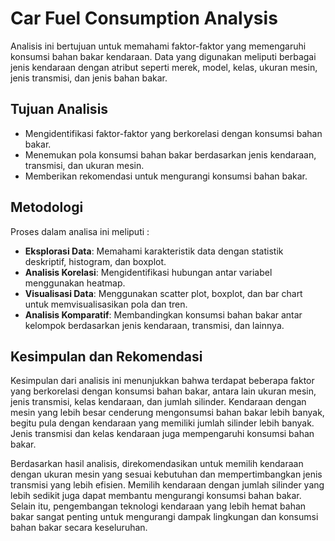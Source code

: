 # Car Fuel Consumption Analysis

Analisis ini bertujuan untuk memahami faktor-faktor yang memengaruhi konsumsi bahan bakar kendaraan. Data yang digunakan meliputi berbagai jenis kendaraan dengan atribut seperti merek, model, kelas, ukuran mesin, jenis transmisi, dan jenis bahan bakar.

## Tujuan Analisis

- Mengidentifikasi faktor-faktor yang berkorelasi dengan konsumsi bahan bakar.
- Menemukan pola konsumsi bahan bakar berdasarkan jenis kendaraan, transmisi, dan ukuran mesin.
- Memberikan rekomendasi untuk mengurangi konsumsi bahan bakar.

## Metodologi

Proses dalam analisa ini meliputi :

- **Eksplorasi Data**: Memahami karakteristik data dengan statistik deskriptif, histogram, dan boxplot.
- **Analisis Korelasi**: Mengidentifikasi hubungan antar variabel menggunakan heatmap.
- **Visualisasi Data**: Menggunakan scatter plot, boxplot, dan bar chart untuk memvisualisasikan pola dan tren.
- **Analisis Komparatif**: Membandingkan konsumsi bahan bakar antar kelompok berdasarkan jenis kendaraan, transmisi, dan lainnya.

## Kesimpulan dan Rekomendasi

Kesimpulan dari analisis ini menunjukkan bahwa terdapat beberapa faktor yang berkorelasi dengan konsumsi bahan bakar, antara lain ukuran mesin, jenis transmisi, kelas kendaraan, dan jumlah silinder. Kendaraan dengan mesin yang lebih besar cenderung mengonsumsi bahan bakar lebih banyak, begitu pula dengan kendaraan yang memiliki jumlah silinder lebih banyak. Jenis transmisi dan kelas kendaraan juga mempengaruhi konsumsi bahan bakar.

Berdasarkan hasil analisis, direkomendasikan untuk memilih kendaraan dengan ukuran mesin yang sesuai kebutuhan dan mempertimbangkan jenis transmisi yang lebih efisien. Memilih kendaraan dengan jumlah silinder yang lebih sedikit juga dapat membantu mengurangi konsumsi bahan bakar. Selain itu, pengembangan teknologi kendaraan yang lebih hemat bahan bakar sangat penting untuk mengurangi dampak lingkungan dan konsumsi bahan bakar secara keseluruhan.
